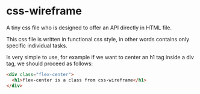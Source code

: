 # css-wireframe
A tiny css file who is designed to offer an API directly in HTML file.

This css file is written in functional css style, in other words contains only specific individual tasks.

Is very simple to use, for example if we want to center an h1 tag inside a div tag, we should proceed as follows:
```html
<div class="flex-center">
  <h1>flex-center is a class from css-wireframe</h1>
</div>
```

